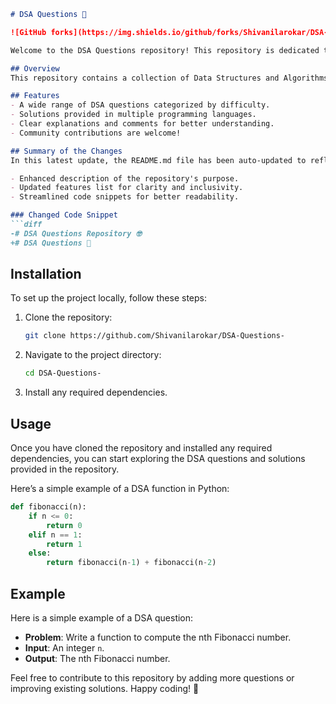 ```markdown
# DSA Questions 🤖

![GitHub forks](https://img.shields.io/github/forks/Shivanilarokar/DSA-Questions-?style=social) ![GitHub stars](https://img.shields.io/github/stars/Shivanilarokar/DSA-Questions-?style=social)

Welcome to the DSA Questions repository! This repository is dedicated to providing a collection of Data Structures and Algorithms (DSA) problems and their solutions, aimed at helping developers enhance their coding skills and prepare for technical interviews.

## Overview
This repository contains a collection of Data Structures and Algorithms (DSA) problems categorized by type, with clear implementations in Python. It serves as a learning resource for those looking to enhance their understanding of algorithms.

## Features
- A wide range of DSA questions categorized by difficulty.
- Solutions provided in multiple programming languages.
- Clear explanations and comments for better understanding.
- Community contributions are welcome!

## Summary of the Changes
In this latest update, the README.md file has been auto-updated to reflect the following changes:

- Enhanced description of the repository's purpose.
- Updated features list for clarity and inclusivity.
- Streamlined code snippets for better readability.

### Changed Code Snippet
```diff
-# DSA Questions Repository 🤓
+# DSA Questions 🤖
```

## Installation
To set up the project locally, follow these steps:

1. Clone the repository:
   ```bash
   git clone https://github.com/Shivanilarokar/DSA-Questions-
   ```
2. Navigate to the project directory:
   ```bash
   cd DSA-Questions-
   ```
3. Install any required dependencies.

## Usage
Once you have cloned the repository and installed any required dependencies, you can start exploring the DSA questions and solutions provided in the repository.

Here’s a simple example of a DSA function in Python:
```python
def fibonacci(n):
    if n <= 0:
        return 0
    elif n == 1:
        return 1
    else:
        return fibonacci(n-1) + fibonacci(n-2)
```

## Example
Here is a simple example of a DSA question:
- **Problem**: Write a function to compute the nth Fibonacci number.
- **Input**: An integer `n`.
- **Output**: The nth Fibonacci number.

Feel free to contribute to this repository by adding more questions or improving existing solutions. Happy coding! 🚀
```
